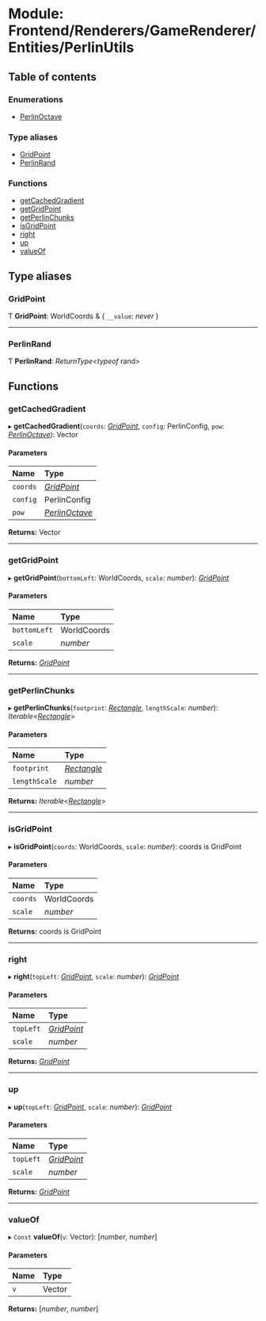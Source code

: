 # Module: Frontend/Renderers/GameRenderer/Entities/PerlinUtils

## Table of contents

### Enumerations

- [PerlinOctave](../enums/frontend_renderers_gamerenderer_entities_perlinutils.perlinoctave.md)

### Type aliases

- [GridPoint](frontend_renderers_gamerenderer_entities_perlinutils.md#gridpoint)
- [PerlinRand](frontend_renderers_gamerenderer_entities_perlinutils.md#perlinrand)

### Functions

- [getCachedGradient](frontend_renderers_gamerenderer_entities_perlinutils.md#getcachedgradient)
- [getGridPoint](frontend_renderers_gamerenderer_entities_perlinutils.md#getgridpoint)
- [getPerlinChunks](frontend_renderers_gamerenderer_entities_perlinutils.md#getperlinchunks)
- [isGridPoint](frontend_renderers_gamerenderer_entities_perlinutils.md#isgridpoint)
- [right](frontend_renderers_gamerenderer_entities_perlinutils.md#right)
- [up](frontend_renderers_gamerenderer_entities_perlinutils.md#up)
- [valueOf](frontend_renderers_gamerenderer_entities_perlinutils.md#valueof)

## Type aliases

### GridPoint

Ƭ **GridPoint**: WorldCoords & { `__value`: _never_ }

---

### PerlinRand

Ƭ **PerlinRand**: _ReturnType_<_typeof_ rand\>

## Functions

### getCachedGradient

▸ **getCachedGradient**(`coords`: [_GridPoint_](frontend_renderers_gamerenderer_entities_perlinutils.md#gridpoint), `config`: PerlinConfig, `pow`: [_PerlinOctave_](../enums/frontend_renderers_gamerenderer_entities_perlinutils.perlinoctave.md)): Vector

#### Parameters

| Name     | Type                                                                                            |
| :------- | :---------------------------------------------------------------------------------------------- |
| `coords` | [_GridPoint_](frontend_renderers_gamerenderer_entities_perlinutils.md#gridpoint)                |
| `config` | PerlinConfig                                                                                    |
| `pow`    | [_PerlinOctave_](../enums/frontend_renderers_gamerenderer_entities_perlinutils.perlinoctave.md) |

**Returns:** Vector

---

### getGridPoint

▸ **getGridPoint**(`bottomLeft`: WorldCoords, `scale`: _number_): [_GridPoint_](frontend_renderers_gamerenderer_entities_perlinutils.md#gridpoint)

#### Parameters

| Name         | Type        |
| :----------- | :---------- |
| `bottomLeft` | WorldCoords |
| `scale`      | _number_    |

**Returns:** [_GridPoint_](frontend_renderers_gamerenderer_entities_perlinutils.md#gridpoint)

---

### getPerlinChunks

▸ **getPerlinChunks**(`footprint`: [_Rectangle_](../interfaces/_types_global_globaltypes.rectangle.md), `lengthScale`: _number_): _Iterable_<[_Rectangle_](../interfaces/_types_global_globaltypes.rectangle.md)\>

#### Parameters

| Name          | Type                                                                |
| :------------ | :------------------------------------------------------------------ |
| `footprint`   | [_Rectangle_](../interfaces/_types_global_globaltypes.rectangle.md) |
| `lengthScale` | _number_                                                            |

**Returns:** _Iterable_<[_Rectangle_](../interfaces/_types_global_globaltypes.rectangle.md)\>

---

### isGridPoint

▸ **isGridPoint**(`coords`: WorldCoords, `scale`: _number_): coords is GridPoint

#### Parameters

| Name     | Type        |
| :------- | :---------- |
| `coords` | WorldCoords |
| `scale`  | _number_    |

**Returns:** coords is GridPoint

---

### right

▸ **right**(`topLeft`: [_GridPoint_](frontend_renderers_gamerenderer_entities_perlinutils.md#gridpoint), `scale`: _number_): [_GridPoint_](frontend_renderers_gamerenderer_entities_perlinutils.md#gridpoint)

#### Parameters

| Name      | Type                                                                             |
| :-------- | :------------------------------------------------------------------------------- |
| `topLeft` | [_GridPoint_](frontend_renderers_gamerenderer_entities_perlinutils.md#gridpoint) |
| `scale`   | _number_                                                                         |

**Returns:** [_GridPoint_](frontend_renderers_gamerenderer_entities_perlinutils.md#gridpoint)

---

### up

▸ **up**(`topLeft`: [_GridPoint_](frontend_renderers_gamerenderer_entities_perlinutils.md#gridpoint), `scale`: _number_): [_GridPoint_](frontend_renderers_gamerenderer_entities_perlinutils.md#gridpoint)

#### Parameters

| Name      | Type                                                                             |
| :-------- | :------------------------------------------------------------------------------- |
| `topLeft` | [_GridPoint_](frontend_renderers_gamerenderer_entities_perlinutils.md#gridpoint) |
| `scale`   | _number_                                                                         |

**Returns:** [_GridPoint_](frontend_renderers_gamerenderer_entities_perlinutils.md#gridpoint)

---

### valueOf

▸ `Const` **valueOf**(`v`: Vector): [*number*, *number*]

#### Parameters

| Name | Type   |
| :--- | :----- |
| `v`  | Vector |

**Returns:** [*number*, *number*]
